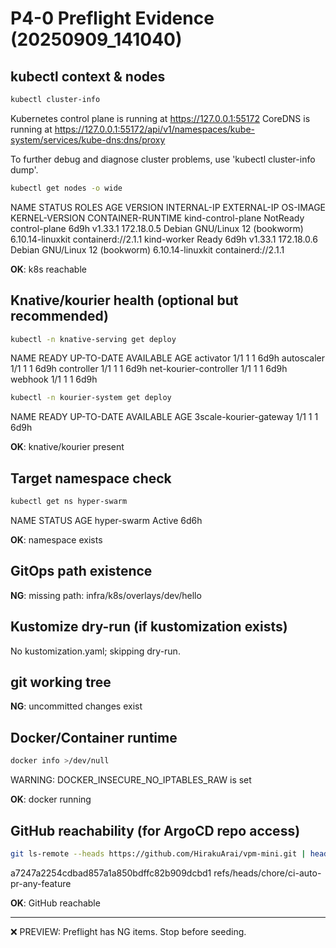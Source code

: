 # P4-0 Preflight Evidence (20250909_141040)

## kubectl context & nodes


```bash
kubectl cluster-info
```

  Kubernetes control plane is running at https://127.0.0.1:55172
  CoreDNS is running at https://127.0.0.1:55172/api/v1/namespaces/kube-system/services/kube-dns:dns/proxy
  
  To further debug and diagnose cluster problems, use 'kubectl cluster-info dump'.

```bash
kubectl get nodes -o wide
```

  NAME                 STATUS     ROLES           AGE    VERSION   INTERNAL-IP   EXTERNAL-IP   OS-IMAGE                         KERNEL-VERSION     CONTAINER-RUNTIME
  kind-control-plane   NotReady   control-plane   6d9h   v1.33.1   172.18.0.5    <none>        Debian GNU/Linux 12 (bookworm)   6.10.14-linuxkit   containerd://2.1.1
  kind-worker          Ready      <none>          6d9h   v1.33.1   172.18.0.6    <none>        Debian GNU/Linux 12 (bookworm)   6.10.14-linuxkit   containerd://2.1.1

**OK**: k8s reachable

## Knative/kourier health (optional but recommended)


```bash
kubectl -n knative-serving get deploy
```

  NAME                     READY   UP-TO-DATE   AVAILABLE   AGE
  activator                1/1     1            1           6d9h
  autoscaler               1/1     1            1           6d9h
  controller               1/1     1            1           6d9h
  net-kourier-controller   1/1     1            1           6d9h
  webhook                  1/1     1            1           6d9h

```bash
kubectl -n kourier-system get deploy
```

  NAME                     READY   UP-TO-DATE   AVAILABLE   AGE
  3scale-kourier-gateway   1/1     1            1           6d9h

**OK**: knative/kourier present

## Target namespace check


```bash
kubectl get ns hyper-swarm
```

  NAME          STATUS   AGE
  hyper-swarm   Active   6d6h

**OK**: namespace exists

## GitOps path existence


**NG**: missing path: infra/k8s/overlays/dev/hello

## Kustomize dry-run (if kustomization exists)

No kustomization.yaml; skipping dry-run.

## git working tree


**NG**: uncommitted changes exist

## Docker/Container runtime


```bash
docker info >/dev/null
```

  WARNING: DOCKER_INSECURE_NO_IPTABLES_RAW is set

**OK**: docker running

## GitHub reachability (for ArgoCD repo access)


```bash
git ls-remote --heads https://github.com/HirakuArai/vpm-mini.git | head -n1
```

  a7247a2254cdbad857a1a850bdffc82b909dcbd1	refs/heads/chore/ci-auto-pr-any-feature

**OK**: GitHub reachable

---
❌ PREVIEW: Preflight has NG items. Stop before seeding.
